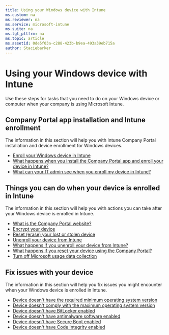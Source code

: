 ```yaml
---
title: Using your Windows device with Intune
ms.custom: na
ms.reviewer: na
ms.service: microsoft-intune
ms.suite: na
ms.tgt_pltfrm: na
ms.topic: article
ms.assetid: 0de5f03a-c288-423b-b9ea-493a39eb715a
author: Staciebarker
---
```

# Using your Windows device with Intune

Use these steps  for tasks that you need to do on your Windows device or computer when your company is using Microsoft Intune.

## Company Portal app installation and Intune enrollment

The information in this section will help you with Intune Company Portal installation and device enrollment for Windows devices.

- [Enroll your Windows device in Intune](enroll-your-windows-device-in-intune.md)</br>
- [What happens when you install the Company Portal app and enroll your device in Intune?](what-happens-when-you-install-the-company-portal-app-and-enroll-your-device-in-intune-windows.md)</br>
- [What can your IT admin see when you enroll my device in Intune?](what-can-your-it-administrator-see-when-you-enroll-your-device-in-intune-windows.md)

## Things you can do when your device is enrolled in Intune

The information in this section will help you with actions you can take after your Windows device is enrolled in Intune.

- [What is the Company Portal website?](what-is-the-company-portal-website-windows.md)</br>
- [Encrypt your device](encrypt-your-device-windows.md)</br>
- [Reset (erase) your lost or stolen device](reset-erase-your-lost-or-stolen-device-windows.md)</br>
- [Unenroll your device from Intune](unenroll-your-device-from-intune-windows.md)</br>
- [What happens if you unenroll your device from Intune?](what-happens-if-you-unenroll-your-device-from-intune-windows.md)</br>
- [What happens if you reset your device using the Company Portal?](what-happens-if-you-reset-your-device-using-the-company-portal-windows.md)</br>
- [Turn off Microsoft usage data collection](turn-off-microsoft-usage-data-collection-windows.md)

## Fix issues with your device

The information in this section will help you fix issues you might encounter when your Windows device is enrolled in Intune.

- [Device doesn't have the required minimum operating system version](device-doesnt-have-the-required-minimum-operating-system-version-windows.md)</br>
- [Device doesn't comply with the maximum operating system version](device-doesnt-comply-with-maximum-operating-system-version-windows.md)</br>
- [Device doesn't have BitLocker enabled](device-doesnt-have-bitlocker-enabled-windows.md)</br>
- [Device doesn't have antimalware software enabled](device-doesnt-have-antimalware-software-enabled-windows.md)</br>
- [Device doesn't have Secure Boot enabled](device-doesnt-have-secure-boot-enabled-windows.md)</br>
- [Device doesn't have Code Integrity enabled](device-doesnt-have-code-integrity-enabled-windows.md)


